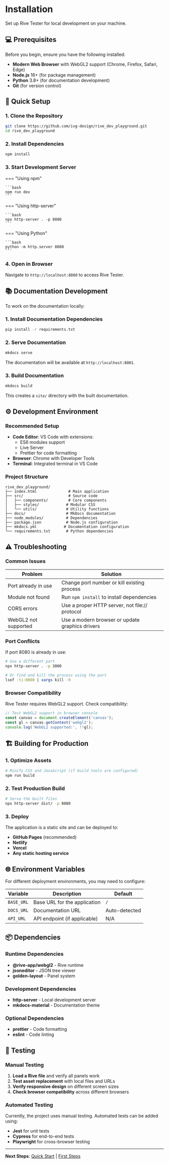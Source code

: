 # Installation

Set up Rive Tester for local development on your machine.

## :computer: Prerequisites

Before you begin, ensure you have the following installed:

- **Modern Web Browser** with WebGL2 support (Chrome, Firefox, Safari, Edge)
- **Node.js** 16+ (for package management)
- **Python** 3.8+ (for documentation development)
- **Git** (for version control)

## :rocket: Quick Setup

### 1. Clone the Repository

```bash
git clone https://github.com/ivg-design/rive_dev_playground.git
cd rive_dev_playground
```

### 2. Install Dependencies

```bash
npm install
```

### 3. Start Development Server

=== "Using npm"

    ```bash
    npm run dev
    ```

=== "Using http-server"

    ```bash
    npx http-server . -p 8080
    ```

=== "Using Python"

    ```bash
    python -m http.server 8080
    ```

### 4. Open in Browser

Navigate to `http://localhost:8080` to access Rive Tester.

## :books: Documentation Development

To work on the documentation locally:

### 1. Install Documentation Dependencies

```bash
pip install -r requirements.txt
```

### 2. Serve Documentation

```bash
mkdocs serve
```

The documentation will be available at `http://localhost:8001`.

### 3. Build Documentation

```bash
mkdocs build
```

This creates a `site/` directory with the built documentation.

## :gear: Development Environment

### Recommended Setup

- **Code Editor**: VS Code with extensions:
  - ES6 modules support
  - Live Server
  - Prettier for code formatting
- **Browser**: Chrome with Developer Tools
- **Terminal**: Integrated terminal in VS Code

### Project Structure

```
rive_dev_playground/
├── index.html              # Main application
├── src/                    # Source code
│   ├── components/         # Core components
│   ├── styles/            # Modular CSS
│   └── utils/             # Utility functions
├── docs/                  # MkDocs documentation
├── node_modules/          # Dependencies
├── package.json           # Node.js configuration
├── mkdocs.yml            # Documentation configuration
└── requirements.txt       # Python dependencies
```

## :warning: Troubleshooting

### Common Issues

| Problem | Solution |
|---------|----------|
| Port already in use | Change port number or kill existing process |
| Module not found | Run `npm install` to install dependencies |
| CORS errors | Use a proper HTTP server, not file:// protocol |
| WebGL2 not supported | Use a modern browser or update graphics drivers |

### Port Conflicts

If port 8080 is already in use:

```bash
# Use a different port
npx http-server . -p 3000

# Or find and kill the process using the port
lsof -ti:8080 | xargs kill -9
```

### Browser Compatibility

Rive Tester requires WebGL2 support. Check compatibility:

```javascript
// Test WebGL2 support in browser console
const canvas = document.createElement('canvas');
const gl = canvas.getContext('webgl2');
console.log('WebGL2 supported:', !!gl);
```

## :building_construction: Building for Production

### 1. Optimize Assets

```bash
# Minify CSS and JavaScript (if build tools are configured)
npm run build
```

### 2. Test Production Build

```bash
# Serve the built files
npx http-server dist/ -p 8080
```

### 3. Deploy

The application is a static site and can be deployed to:

- **GitHub Pages** (recommended)
- **Netlify**
- **Vercel**
- **Any static hosting service**

## :globe_with_meridians: Environment Variables

For different deployment environments, you may need to configure:

| Variable | Description | Default |
|----------|-------------|---------|
| `BASE_URL` | Base URL for the application | `/` |
| `DOCS_URL` | Documentation URL | Auto-detected |
| `API_URL` | API endpoint (if applicable) | N/A |

## :package: Dependencies

### Runtime Dependencies

- **@rive-app/webgl2** - Rive runtime
- **jsoneditor** - JSON tree viewer
- **golden-layout** - Panel system

### Development Dependencies

- **http-server** - Local development server
- **mkdocs-material** - Documentation theme

### Optional Dependencies

- **prettier** - Code formatting
- **eslint** - Code linting

## :test_tube: Testing

### Manual Testing

1. **Load a Rive file** and verify all panels work
2. **Test asset replacement** with local files and URLs
3. **Verify responsive design** on different screen sizes
4. **Check browser compatibility** across different browsers

### Automated Testing

Currently, the project uses manual testing. Automated tests can be added using:

- **Jest** for unit tests
- **Cypress** for end-to-end tests
- **Playwright** for cross-browser testing

---

**Next Steps**: [Quick Start](quick-start.md) | [First Steps](first-steps.md) 